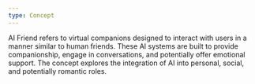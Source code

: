 ```yaml
---
type: Concept
---
```


AI Friend refers to virtual companions designed to interact with users in a manner similar to human friends. These AI systems are built to provide companionship, engage in conversations, and potentially offer emotional support. The concept explores the integration of AI into personal, social, and potentially romantic roles.